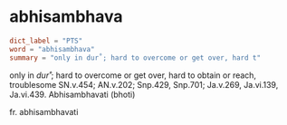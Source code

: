 # abhisambhava

``` toml
dict_label = "PTS"
word = "abhisambhava"
summary = "only in dur˚; hard to overcome or get over, hard t"
```

only in *dur˚*; hard to overcome or get over, hard to obtain or reach, troublesome SN.v.454; AN.v.202; Snp.429, Snp.701; Ja.v.269, Ja.vi.139, Ja.vi.439. Abhisambhavati (bhoti)

fr. abhisambhavati

